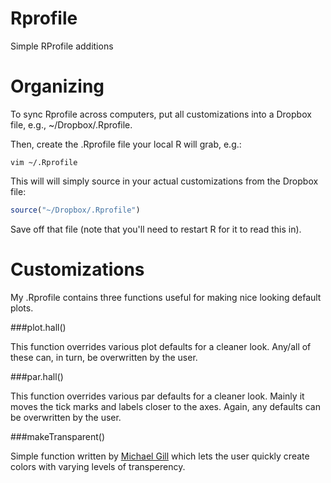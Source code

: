 # Rprofile
Simple RProfile additions

# Organizing

To sync Rprofile across computers, put all customizations into a Dropbox file, e.g., ~/Dropbox/.Rprofile.

Then, create the .Rprofile file your local R will grab, e.g.:

```
vim ~/.Rprofile
```

This will will simply source in your actual customizations from the Dropbox file:

```R
source("~/Dropbox/.Rprofile")
```

Save off that file (note that you'll need to restart R for it to read this in).

# Customizations

My .Rprofile contains three functions useful for making nice looking default plots.

###plot.hall()

This function overrides various plot defaults for a cleaner look.  Any/all of these can, in turn, be overwritten by the user.

###par.hall()

This function overrides various par defaults for a cleaner look.  Mainly it moves the tick marks and labels closer to the axes.  Again, any defaults can be overwritten by the user.

###makeTransparent()

Simple function written by [Michael Gill](http://scholar.harvard.edu/gill/home) which lets the user quickly create colors with varying levels of transperency.
